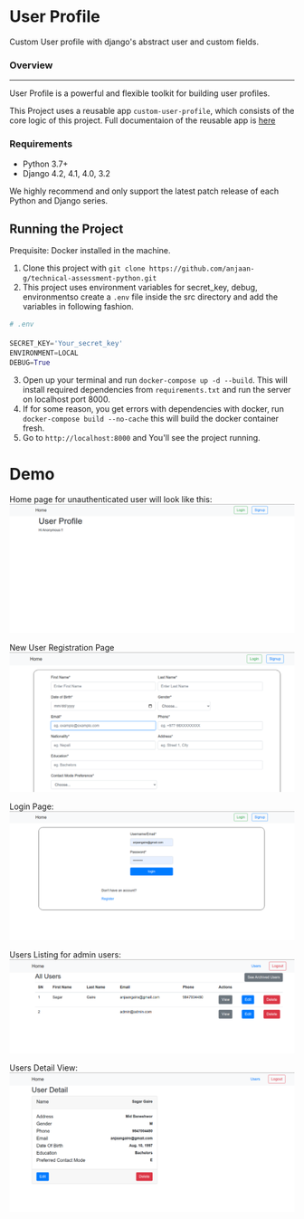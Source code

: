 # User Profile

Custom User profile with django's abstract user and custom fields.

### Overview

---

User Profile is a powerful and flexible toolkit for building user profiles.

This Project uses a reusable app `custom-user-profile`, which consists of the core logic of this project. Full documentaion of the reusable app is [here](https://github.com/anjaan-g/custom-user-profile)

### Requirements

-   Python 3.7+
-   Django 4.2, 4.1, 4.0, 3.2

We highly recommend and only support the latest patch release of each Python and Django series.

## Running the Project

Prequisite: Docker installed in the machine.

1. Clone this project with `git clone https://github.com/anjaan-g/technical-assessment-python.git`
2. This project uses environment variables for secret_key, debug, environmentso create a `.env` file inside the src directory and add the variables in following fashion.

```python
# .env

SECRET_KEY='Your_secret_key'
ENVIRONMENT=LOCAL
DEBUG=True
```

3. Open up your terminal and run `docker-compose up -d --build`. This will install required dependencies from `requirements.txt` and run the server on localhost port 8000.
4. If for some reason, you get errors with dependencies with docker, run `docker-compose build --no-cache` this will build the docker container fresh.
5. Go to `http://localhost:8000` and You'll see the project running.

# Demo

Home page for unauthenticated user will look like this:
![Home Page](assets/images/image.png)

New User Registration Page
![User Registration](assets/images/image-3.png)

Login Page:
![Login Page](assets/images/image-1.png)

Users Listing for admin users:
![User Listing](assets/images/image-2.png)

Users Detail View:
![Alt text](assets/images/user-detail.png)
